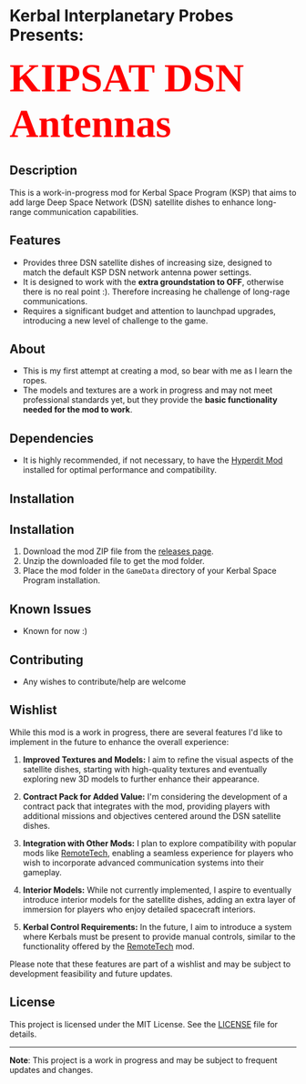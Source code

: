 # Kerbal Interplanetary Probes Presents:

<span style="font-family: 'Arial Narrow'; font-size: 5em; color: red;">**KIPSAT DSN Antennas**</span>

## Description

This is a work-in-progress mod for Kerbal Space Program (KSP) that aims to add large Deep Space Network (DSN) satellite dishes to enhance long-range communication capabilities.

## Features

- Provides three DSN satellite dishes of increasing size, designed to match the default KSP DSN network antenna power settings.
- It is designed to work with the **extra groundstation to OFF**, otherwise there is no real point :). Therefore increasing he challenge of long-rage communications.
- Requires a significant budget and attention to launchpad upgrades, introducing a new level of challenge to the game.

## About

- This is my first attempt at creating a mod, so bear with me as I learn the ropes.
- The models and textures are a work in progress and may not meet professional standards yet, but they provide the **basic functionality needed for the mod to work**.

## Dependencies

- It is highly recommended, if not necessary, to have the [Hyperdit Mod](https://example.com/hyperdit) installed for optimal performance and compatibility.

## Installation

## Installation

1. Download the mod ZIP file from the [releases page](https://github.com/YourUsername/YourModName/releases).
2. Unzip the downloaded file to get the mod folder.
3. Place the mod folder in the `GameData` directory of your Kerbal Space Program installation.


## Known Issues

- Known for now :)

## Contributing

- Any wishes to contribute/help are welcome

## Wishlist

While this mod is a work in progress, there are several features I'd like to implement in the future to enhance the overall experience:

1. **Improved Textures and Models:** I aim to refine the visual aspects of the satellite dishes, starting with high-quality textures and eventually exploring new 3D models to further enhance their appearance.

2. **Contract Pack for Added Value:** I'm considering the development of a contract pack that integrates with the mod, providing players with additional missions and objectives centered around the DSN satellite dishes.

3. **Integration with Other Mods:** I plan to explore compatibility with popular mods like [RemoteTech](https://example.com/remotetech), enabling a seamless experience for players who wish to incorporate advanced communication systems into their gameplay.

4. **Interior Models:** While not currently implemented, I aspire to eventually introduce interior models for the satellite dishes, adding an extra layer of immersion for players who enjoy detailed spacecraft interiors.

5. **Kerbal Control Requirements:** In the future, I aim to introduce a system where Kerbals must be present to provide manual controls, similar to the functionality offered by the [RemoteTech](https://example.com/remotetech) mod.

Please note that these features are part of a wishlist and may be subject to development feasibility and future updates.


## License

This project is licensed under the MIT License. See the [LICENSE](LICENSE) file for details.

<!-- ## Acknowledgements

[Give credit to any individuals, projects, or resources that have contributed to your mod.] -->

---

**Note**: This project is a work in progress and may be subject to frequent updates and changes.
